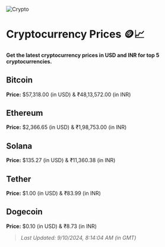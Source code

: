 
![Crypto](https://www.techguide.com.au/wp-content/uploads/2020/11/crypto3.jpeg)

# Cryptocurrency Prices 🪙📈

#### Get the latest cryptocurrency prices in USD and INR for top 5 cryptocurrencies.

## Bitcoin

**Price:** $57,318.00 (in USD) & ₹48,13,572.00 (in INR)

## Ethereum

**Price:** $2,366.65 (in USD) & ₹1,98,753.00 (in INR)

## Solana

**Price:** $135.27 (in USD) & ₹11,360.38 (in INR)

## Tether

**Price:** $1.00 (in USD) & ₹83.99 (in INR)

## Dogecoin

**Price:** $0.10 (in USD) & ₹8.73 (in INR)

> _Last Updated: 9/10/2024, 8:14:04 AM (in GMT)_
